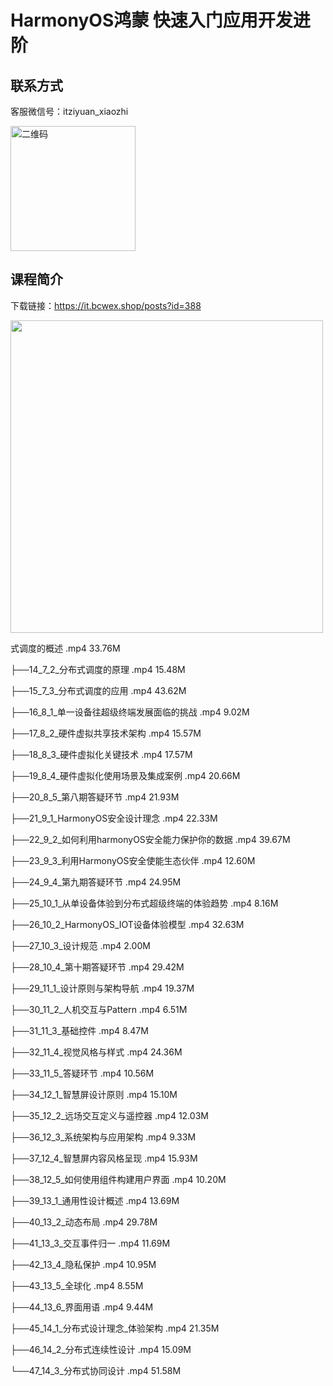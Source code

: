 # HarmonyOS鸿蒙 快速入门应用开发进阶

## 联系方式

客服微信号：itziyuan_xiaozhi

<img src="https://ziyuanyun.oss-cn-guangzhou.aliyuncs.com/common/20240614073449/666b82192834a.jpg" width="200" height="200" alt="二维码">

## 课程简介

下载链接：https://it.bcwex.shop/posts?id=388

<img src="https://ziyuanyun.oss-cn-guangzhou.aliyuncs.com/yun/20240515151902/664461e616169.jpg" width="500" alt="">

  式调度的概述 .mp4 33.76M

 ├──14_7_2_分布式调度的原理 .mp4 15.48M

 ├──15_7_3_分布式调度的应用 .mp4 43.62M

 ├──16_8_1_单一设备往超级终端发展面临的挑战 .mp4 9.02M

 ├──17_8_2_硬件虚拟共享技术架构 .mp4 15.57M

 ├──18_8_3_硬件虚拟化关键技术 .mp4 17.57M

 ├──19_8_4_硬件虚拟化使用场景及集成案例 .mp4 20.66M

 ├──20_8_5_第八期答疑环节 .mp4 21.93M

 ├──21_9_1_HarmonyOS安全设计理念 .mp4 22.33M

 ├──22_9_2_如何利用harmonyOS安全能力保护你的数据 .mp4 39.67M

 ├──23_9_3_利用HarmonyOS安全使能生态伙伴 .mp4 12.60M

 ├──24_9_4_第九期答疑环节 .mp4 24.95M

 ├──25_10_1_从单设备体验到分布式超级终端的体验趋势 .mp4 8.16M

 ├──26_10_2_HarmonyOS_IOT设备体验模型 .mp4 32.63M

 ├──27_10_3_设计规范 .mp4 2.00M

 ├──28_10_4_第十期答疑环节 .mp4 29.42M

 ├──29_11_1_设计原则与架构导航 .mp4 19.37M

 ├──30_11_2_人机交互与Pattern .mp4 6.51M

 ├──31_11_3_基础控件 .mp4 8.47M

 ├──32_11_4_视觉风格与样式 .mp4 24.36M

 ├──33_11_5_答疑环节 .mp4 10.56M

 ├──34_12_1_智慧屏设计原则 .mp4 15.10M

 ├──35_12_2_远场交互定义与遥控器 .mp4 12.03M

 ├──36_12_3_系统架构与应用架构 .mp4 9.33M

 ├──37_12_4_智慧屏内容风格呈现 .mp4 15.93M

 ├──38_12_5_如何使用组件构建用户界面 .mp4 10.20M

 ├──39_13_1_通用性设计概述 .mp4 13.69M

 ├──40_13_2_动态布局 .mp4 29.78M

 ├──41_13_3_交互事件归一 .mp4 11.69M

 ├──42_13_4_隐私保护 .mp4 10.95M

 ├──43_13_5_全球化 .mp4 8.55M

 ├──44_13_6_界面用语 .mp4 9.44M

 ├──45_14_1_分布式设计理念_体验架构 .mp4 21.35M

 ├──46_14_2_分布式连续性设计 .mp4 15.09M

 └──47_14_3_分布式协同设计 .mp4 51.58M

  